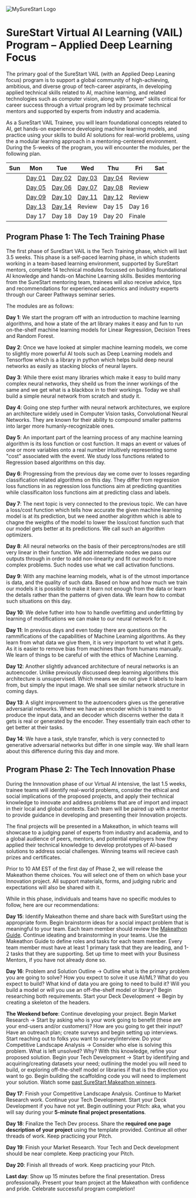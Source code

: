 ![MySureStart Logo](https://images.squarespace-cdn.com/content/v1/5f45536caa356e6ab51588f4/1599580657611-7A6YX9MGA2YHJCQ46QSB/SureStart+Logo.png)

# SureStart Virtual AI Learning (VAIL) Program – Applied Deep Learning Focus  

The primary goal of the SureStart VAIL (with an Applied Deep Leaning focus) program is to support a global community of high-achieving, ambitious, and diverse group of tech-career aspirants, in developing applied technical skills related to AI, machine learning, and related technologies such as computer vision, along with "power" skills critical for career success through a virtual program led by proximate technical mentors and supported by experts from industry and academia.

As a SureStart VAIL Trainee, you will learn foundational concepts related to AI, get hands-on experience developing machine learning models, and practice using your skills to build AI solutions for real-world problems, using the a modular learning approach in a mentoring-centered environment. During the 5-weeks of the program, you will encounter the modules, per the following plan. 

| Sun | Mon | Tue | Wed| Thu | Fri | Sat|
|-   |-     | --  |-   |-    | -   | -  |
|  | [Day 01](https://github.com/MySureStart/Spring_2023_VAIL/tree/main/Day_01/) | [Day 02](https://github.com/MySureStart/Spring_2023_VAIL/tree/main/Day_02/) | [Day 03](https://github.com/MySureStart/Spring_2023_VAIL/tree/main/Day_03/) | [Day 04](https://github.com/MySureStart/Spring_2023_VAIL/tree/main/Day_04/) | Review | |
|  | [Day 05](https://github.com/MySureStart/Spring_2023_VAIL/tree/main/Day_05/) | [Day 06](https://github.com/MySureStart/Spring_2023_VAIL/tree/main/Day_06/) | [Day 07](https://github.com/MySureStart/Spring_2023_VAIL/tree/main/Day_07/) | [Day 08](https://github.com/MySureStart/Spring_2023_VAIL/tree/main/Day_08/) | Review | |
|  | [Day 09](https://github.com/MySureStart/Spring_2023_VAIL/tree/main/Day_09/) | [Day 10](https://github.com/MySureStart/Spring_2023_VAIL/tree/main/Day_10/) | [Day 11](https://github.com/MySureStart/Spring_2023_VAIL/tree/main/Day_11/) | [Day 12](https://github.com/MySureStart/Spring_2023_VAIL/tree/main/Day_12/) | Review | |
|  | [Day 13](https://github.com/MySureStart/Spring_2023_VAIL/tree/main/Day_13/) | [Day 14](https://github.com/MySureStart/Spring_2023_VAIL/tree/main/Day_14/) | Review | Day 15 | Day 16 | | 
|  | Day 17 | Day 18| Day 19 | Day 20 | Finale | |

## Program Phase 1: The Tech Training Phase

The first phase of SureStart VAIL is the Tech Training phase, which will last 3.5 weeks. This phase is a self-paced learning phase, in which students working in a team-based learning environment, supported by SureStart mentors, complete 14 technical modules focussed on building foundational AI knowledge and hands-on Machine Learning skills. Besides mentoring from the SureStart mentoring team, trainees will also receive advice, tips and recommendations for experienced academics and industry experts through our Career Pathways seminar series.

The modules are as follows:

__Day 1__: We start the program off with an introduction to machine learning algorithms, and how a state of the art library makes it easy and fun to run on-the-shelf machine learning models for Linear Regression, Decision Trees and Random Forest.

__Day 2__: Once we have looked at simpler machine learning models, we come to slightly more powerful AI tools such as Deep Learning models and Tensorflow which is a library in python which helps build deep neural networks as easily as stacking blocks of neural layers.

__Day 3__: While there exist many libraries which make it easy to build many complex neural networks, they sheild us from the inner workings of the same and we get what is a blackbox in to their workings. Today we shall build a simple neural network from scratch and study it.

__Day 4__: Going one step further with neural network architectures, we explore an architecture widely used in Computer Vision tasks, Convolutional Neural Networks. They are known for their ability to compound smaller patterns into larger more humanly-recognizable ones.

__Day 5__: An important part of the learning process of any machine learning algorithm is its loss function or cost function. It maps an event or values of one or more variables onto a real number intuitively representing some "cost" associated with the event. We study loss functions related to Regression based algorithms on this day.

__Day 6__: Progressing from the previous day we come over to losses regarding classification related algorithms on this day. They differ from regression loss functions in as regression loss functions aim at predicting quantities while classificaiton loss functions aim at predicting class and labels.

__Day 7__: The next topic is very connected to the previous topic. We can have a loss/cost function which tells how accurate the given machine learning model is at its prediction, but we need another alogrithm which is able to chagne the weigths of the model to lower the loss/cost function such that our model gets better at its predictions. We call such an algorithm optimizers.

__Day 8__: All neural networks on the basis of their perceptrons/nodes are still very linear in their function. We add intermediate nodes we pass our outputs through in order to add non-linearity and fit our model to more complex problems. Such nodes use what we call activation functions.

__Day 9__: With any machine learning models, what is of the utmost importance is data, and the quality of such data. Based on how and how much we train our models it is possible to make it learn not enough from the data or learn the details rather than the patterns of given data. We learn how to combat such situations on this day.

__Day 10__: We delve futher into how to handle overfitting and underfitting by learning of modifications we can make to our neural network for it. 

__Day 11__: In previous days and even today there are questions on the rammifications of the capabilities of Machine Learning algorithms. As they learn from what data we give them, it is very important to vet what it gets. As it is easier to remove bias from machines than from humans manually. We learn of things to be careful of with the ethics of Machine Learning.

__Day 12__: Another slightly advanced architecture of neural networks is an autoencoder. Unlike previously discussed deep learning algorithms this architecture is unsupervised. Which means we do not give it labels to learn from, but simply the input image. We shall see similar network structure in coming days.

__Day 13__: A slight improvement to the autoencoders gives us the generative adversarial networks. Where we have an encoder which is trained to produce the input data, and an decoder which discerns wether the data it gets is real or generated by the encoder. They essentially train each other to get better at their tasks.

__Day 14__: We have a task, style transfer, which is very connected to generative adversarial networks but differ in one simple way. We shall learn about this difference during this day and more.

## Program Phase 2: The Tech Innovation Phase
During the Innnovation phase of our Virtual AI intensive, the last 1.5 weeks, trainee teams will identify real-world problems, consider the ethical and social implications of the proposed projects, and apply their technical knowledge to innovate and address problems that are of import and impact in their local and global contexts.  Each team will be paired up with a mentor to provide guidance in developing and presenting their Innovation projects.

The final projects will be presented in a Makeathon, in which teams will showcase to a judging panel of experts from industry and academia, and to a global audience of peers, mentors, and potential employers how they applied their technical knowledge to  develop prototypes of AI-based solutions to address social challenges. Winning teams will recieve cash prizes and certificates. 

Prior to 10 AM EST of the first day of Phase 2, we will release the Makeathon theme choices. You will select one of them on which base your Innovation project. All support materials, forms, and judging rubric and expectations will also be shared with it. 

While in this phase, individuals and teams have no specific modules to follow, here are our recommendations:

__Day 15__: Identify Makeathon theme and share back with SureStart using the appropriate form. Begin brainstorm ideas for a social impact problem that is meaningful to your team. Each team member should review the [Makeathon Guide](https://mysurestart.com/s/VAIL-Create-a-thon-Guide.pdf). Continue ideating and brainstorming in your teams. Use the Makeathon Guide to define roles and tasks for each team member. Every team member must have at least 1 primary task that they are leading, and 1-2 tasks that they are supporting. Set up time to meet with your Business Mentors, if you have not already done so.

__Day 16__: Problem and Solution Outline -> Outline what is the primary problem you are going to solve? How you expect to solve it use AI/ML? What do you expect to build? What kind of data you are going to need to build it? Will you build a model or will you use an off-the-shelf model or library? Begin researching both requirements. Start your Deck Development -> Begin by creating a skeleton of the headers.

__The Weekend before__: Continue developing your project. Begin Market Research -> Start by asking who is your work going to benefit (these are your end-users and/or customers)? How are you going to get their input? Have an outreach plan; create surveys and begin setting up interviews. Start reaching out to folks you want to survey/interview. Do your Competitive Landscape Analysis -> Consider who else is solving this problem. What is left unsolved? Why? With this knowledge, refine your proposed solution. Begin your Tech Development -> Start by identifying and acquiring/creating datasets your need; outlining the model you will need to build, or exploring off-the-shelf model or libraries if that is the direction you want to go. Begin building the scaffolding code you will need to implement your solution. Watch some [past SureStart Makeathon winners](https://www.youtube.com/watch?v=a9FyCODLflg&list=PLsSCYP2a9mZhAVJLVefDkOskkoW8m_UwH).

__Day 17__: Finish your Competitive Landscape Analysis. Continue to Market Research work. Continue your Tech Development. Start your Deck Development if you have not yet. Begin outlining your Pitch: aka, what you will say during your **5-minute final project presentations**. 

__Day 18__: Finalize the Tech Dev process. Share the **required one page description of your project** using the template provided. Continue all other threads of work. Keep practicing your Pitch.  

__Day 19__: Finish your Market Research. Your Tech and Deck development should be near complete. Keep practicing your Pitch.  

__Day 20__: Finish all threads of work. Keep practicing your Pitch.

__Last day__: Show up 15 minutes before the final presentation. Dress professionally. Present your team project at the Makeathon with confidence and pride. Celebrate successful program completion!

